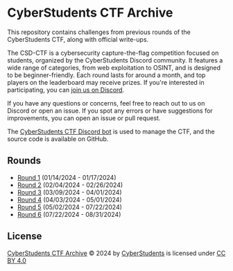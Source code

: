 # CyberStudents CTF Archive

This repository contains challenges from previous rounds of the CyberStudents CTF, along with official write-ups.

The CSD-CTF is a cybersecurity capture-the-flag competition focused on students, organized by the CyberStudents Discord
community. It features a wide range of categories, from web exploitation to OSINT, and is designed to be
beginner-friendly. Each round lasts for around a month, and top players on the leaderboard may receive prizes. If you're
interested in participating, you can [join us on Discord](https://vipin.xyz/csd).

If you have any questions or concerns, feel free to reach out to us on Discord or open an issue. If you spot any errors
or have suggestions for improvements, you can open an issue or pull request.

The [CyberStudents CTF Discord bot](https://github.com/cyberstudentsacademy/cyberstudents-ctf) is used to manage the
CTF, and the source code is available on GitHub.

## Rounds

- [Round 1](rounds/1/README.md) (01/14/2024 - 01/17/2024)
- [Round 2](rounds/2/README.md) (02/04/2024 - 02/26/2024)
- [Round 3](rounds/3/README.md) (03/09/2024 - 04/01/2024)
- [Round 4](rounds/4/README.md) (04/03/2024 - 05/01/2024)
- [Round 5](rounds/5/README.md) (05/02/2024 - 07/22/2024)
- [Round 6](rounds/6/README.md) (07/22/2024 - 08/31/2024)



## License

[CyberStudents CTF Archive](https://github.com/cyberstudentsacademy/csd-ctf/tree/main) © 2024 by
[CyberStudents](https://github.com/cyberstudentsacademy) is licensed under
[CC BY 4.0](https://creativecommons.org/licenses/by/4.0/)
